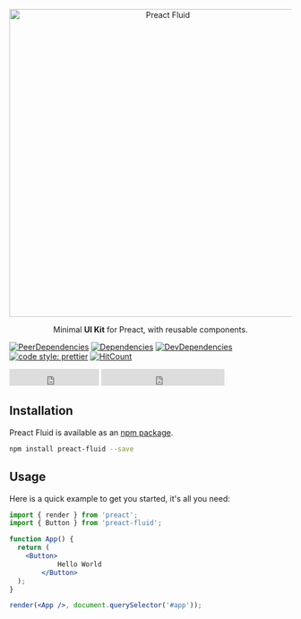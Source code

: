 <p align="center">
<a href="https://ajainvivek.github.io/preact-fluid/" target="_blank">
<img alt="Preact Fluid" title="Preact Fluid" src="https://i.imgur.com/pZZG2Cm.png" width="550">
</a>
</p>
<p align="center">Minimal <b>UI Kit</b> for Preact, with reusable components.</p>

[![PeerDependencies](https://img.shields.io/david/peer/ajainvivek/preact-fluid.svg)](https://david-dm.org/ajainvivek/preact-fluid#info=peerDependencies&view=list)
[![Dependencies](https://img.shields.io/david/ajainvivek/preact-fluid.svg)](https://david-dm.org/ajainvivek/preact-fluid)
[![DevDependencies](https://img.shields.io/david/dev/ajainvivek/preact-fluid.svg)](https://david-dm.org/ajainvivek/preact-fluid#info=devDependencies&view=list)
[![code style: prettier](https://img.shields.io/badge/code_style-prettier-ff69b4.svg?style=flat-square)](https://github.com/prettier/prettier)
[![HitCount](http://hits.dwyl.io/ajainvivek/preact-fluid.svg)](http://hits.dwyl.io/ajainvivek/preact-fluid)

<iframe src="https://ghbtns.com/github-btn.html?user=ajainvivek&repo=preact-fluid&type=star&count=true&size=large" frameborder="0" scrolling="0" width="160px" height="30px"></iframe>
<iframe src="https://ghbtns.com/github-btn.html?user=ajainvivek&type=follow&count=true&size=large" frameborder="0" scrolling="0" width="220px" height="30px"></iframe>

## Installation

Preact Fluid is available as an [npm package](https://www.npmjs.com/package/preact-fluid).

```sh
npm install preact-fluid --save
```

## Usage

Here is a quick example to get you started, it's all you need:

```jsx static
import { render } from 'preact';
import { Button } from 'preact-fluid';

function App() {
  return (
    <Button>
            Hello World
        </Button>
  );
}

render(<App />, document.querySelector('#app'));
```